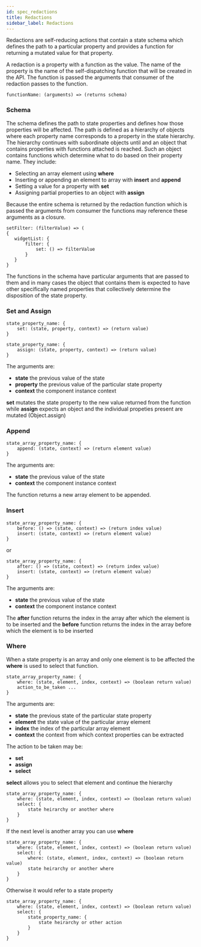 ```yaml
---
id: spec_redactions
title: Redactions
sidebar_label: Redactions
---
```

Redactions are self-reducing actions that contain a state schema which defines the path to a particular property and provides a function for returning a mutated value for that property.  

A redaction is a property with a function as the value.  The name of the property is the name of the self-dispatching function that will be created in the API.  The function is passed the arguments that consumer of the redaction passes to the function.  
```
functionName: (arguments) => (returns schema)
```
### Schema 

The schema defines the path to state properties and defines how those properties will be affected.  The path is defined as a hierarchy of objects where each property name corresponds to a property in the state hierarchy.  The hierarchy continues with subordinate objects until and an object that contains properties with functions attached is reached.  Such an object contains functions which determine what to do based on their property name.  They include:
 * Selecting an array element using **where** 
 * Inserting or appending an element to array with **insert** and **append**
 * Setting a value for a property with **set**
 * Assigning partial properties to an object with **assign**
 
 Because the entire schema is returned by the redaction function which is passed the arguments from consumer the functions may reference these arguments as a closure.
 ```
setFilter: (filterValue) => (
{
    widgetList: {
        filter: {
            set: () => filterValue
        }
    }
}
```
The functions in the schema have particular arguments that are passed to them and in many cases the object that contains them is expected to have other specifically named properties that collectively determine the disposition of the state property.  

### Set and Assign
```
state_property_name: {
    set: (state, property, context) => (return value)
}
```
```
state_property_name: {
    assign: (state, property, context) => (return value)
}
```
The arguments are:
* **state** the previous value of the state
* **property** the previous value of the particular state property
* **context** the component instance context

**set** mutates the state property to the new value returned from the function while **assign** expects an object and the individual propeties present are mutated (Object.assign)
### Append
```
state_array_property_name: {
    append: (state, context) => (return element value)
}
```
The arguments are:
 * **state** the previous value of the state
 * **context** the component instance context
 
 The function returns a new array element to be appended.
### Insert
```
state_array_property_name: {
    before: () => (state, context) => (return index value)
    insert: (state, context) => (return element value)
}
```
or
```
state_array_property_name: {
    after: () => (state, context) => (return index value)
    insert: (state, context) => (return element value)
}
```
The arguments are:
 * **state** the previous value of the state
 * **context** the component instance context
 
 The **after** function returns the index in the array after which the element is to be inserted and the **before** function returns the index in the array before which the element is to be inserted
### Where
When a state property is an array and only one element is to be affected the **where** is used to select that function. 
```
state_array_property_name: {
    where: (state, element, index, context) => (boolean return value)
    action_to_be_taken ...
}
``` 
The arguments are:
 * **state** the previous state of the particular state property
 * **element** the state value of the particular array element
 * **index** the index of the particular array element
 * **context** the context from which context properties can be extracted
 
 The action to be taken may be:
 * **set** 
 * **assign**
 * **select**
 
**select** allows you to select that element and continue the hierarchy
```
state_array_property_name: {
    where: (state, element, index, context) => (boolean return value)
    select: {
        state heirarchy or another where
    }
}
``` 
If the next level is another array you can use **where**
```
state_array_property_name: {
    where: (state, element, index, context) => (boolean return value)
    select: {
        where: (state, element, index, context) => (boolean return value)
        state heirarchy or another where
    }
}
```
Otherwise it would refer to a state property
```
state_array_property_name: {
    where: (state, element, index, context) => (boolean return value)
    select: {
        state_property_name: {
            state heirarchy or other action
        }
    }
}
```
